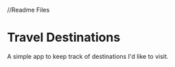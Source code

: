 //Readme Files

# Travel Destinations

A simple app to keep track of destinations I'd like to visit.
